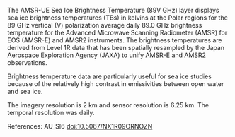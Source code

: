 The AMSR-UE Sea Ice Brightness Temperature (89V GHz) layer displays sea ice brightness temperatures (TBs) in kelvins at the Polar regions for the 89 GHz vertical (V) polarization average daily 89.0 GHz brightness temperature for the Advanced Microwave Scanning Radiometer (AMSR) for EOS (AMSR-E) and AMSR2 instruments. The brightness temperatures are derived from Level 1R data that has been spatially resampled by the Japan Aerospace Exploration Agency (JAXA) to unify AMSR-E and AMSR2 observations.

Brightness temperature data are particularly useful for sea ice studies because of the relatively high contrast in emissivities between open water and sea ice.

The imagery resolution is 2 km and sensor resolution is 6.25 km. The temporal resolution was daily.

References: AU_SI6 [doi:10.5067/NX1R09ORNOZN](https://doi.org/10.5067/NX1R09ORNOZN)
